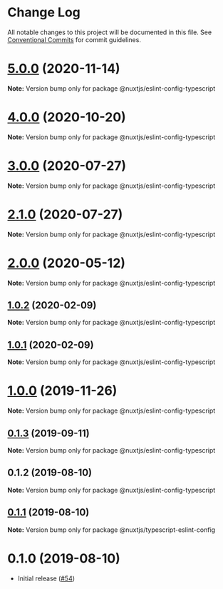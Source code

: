 # Change Log

All notable changes to this project will be documented in this file.
See [Conventional Commits](https://conventionalcommits.org) for commit guidelines.

# [5.0.0](https://github.com/nuxt/eslint-config/compare/@nuxtjs/eslint-config-typescript@4.0.0...@nuxtjs/eslint-config-typescript@5.0.0) (2020-11-14)

**Note:** Version bump only for package @nuxtjs/eslint-config-typescript





# [4.0.0](https://github.com/nuxt/eslint-config/compare/@nuxtjs/eslint-config-typescript@3.0.0...@nuxtjs/eslint-config-typescript@4.0.0) (2020-10-20)

**Note:** Version bump only for package @nuxtjs/eslint-config-typescript





# [3.0.0](https://github.com/nuxt/eslint-config/compare/@nuxtjs/eslint-config-typescript@2.1.0...@nuxtjs/eslint-config-typescript@3.0.0) (2020-07-27)

**Note:** Version bump only for package @nuxtjs/eslint-config-typescript





# [2.1.0](https://github.com/nuxt/eslint-config/compare/@nuxtjs/eslint-config-typescript@2.0.0...@nuxtjs/eslint-config-typescript@2.1.0) (2020-07-27)

**Note:** Version bump only for package @nuxtjs/eslint-config-typescript





# [2.0.0](https://github.com/nuxt/eslint-config/compare/@nuxtjs/eslint-config-typescript@1.0.2...@nuxtjs/eslint-config-typescript@2.0.0) (2020-05-12)

**Note:** Version bump only for package @nuxtjs/eslint-config-typescript





## [1.0.2](https://github.com/nuxt/eslint-config/compare/@nuxtjs/eslint-config-typescript@1.0.1...@nuxtjs/eslint-config-typescript@1.0.2) (2020-02-09)

**Note:** Version bump only for package @nuxtjs/eslint-config-typescript





## [1.0.1](https://github.com/nuxt/eslint-config/compare/@nuxtjs/eslint-config-typescript@1.0.0...@nuxtjs/eslint-config-typescript@1.0.1) (2020-02-09)

**Note:** Version bump only for package @nuxtjs/eslint-config-typescript





# [1.0.0](https://github.com/nuxt/eslint-config/compare/@nuxtjs/eslint-config-typescript@0.1.3...@nuxtjs/eslint-config-typescript@1.0.0) (2019-11-26)

**Note:** Version bump only for package @nuxtjs/eslint-config-typescript





## [0.1.3](https://github.com/nuxt/eslint-config/compare/@nuxtjs/eslint-config-typescript@0.1.2...@nuxtjs/eslint-config-typescript@0.1.3) (2019-09-11)

**Note:** Version bump only for package @nuxtjs/eslint-config-typescript





## 0.1.2 (2019-08-10)

**Note:** Version bump only for package @nuxtjs/eslint-config-typescript





## [0.1.1](https://github.com/nuxt/eslint-config/compare/@nuxtjs/typescript-eslint-config@0.1.0...@nuxtjs/typescript-eslint-config@0.1.1) (2019-08-10)

**Note:** Version bump only for package @nuxtjs/typescript-eslint-config





# 0.1.0 (2019-08-10)

* Initial release ([#54](https://github.com/nuxt/eslint-config/pull/54))
